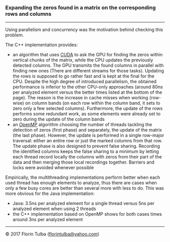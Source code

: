 ### Expanding the zeros found in a matrix on the corresponding rows and columns

* * *

Using parallelism and concurrency was the motivation behind checking this problem.

The C++ implementation provides:

- an algorithm that uses [CUDA](https://en.wikipedia.org/wiki/CUDA) to ask the GPU for finding the zeros within vertical chunks of the matrix, while the CPU updates the previously detected columns. The GPU transmits the found columns in parallel with finding new ones (There are different streams for those tasks). Updating the rows is supposed to go rather fast and is kept at the final for the CPU. Despite the high degree of introduced parallelism, the obtained performance is inferior to the other CPU-only approaches (around 80ns per analyzed element versus the better times listed at the bottom of the page). The reason is the increase in cache misses when working (row-wise) on column bands (on each row within the column band, it sets to zero only a few selected columns). Furthermore, the update of the rows performs some redundant work, as some elements were already set to zero during the update of the column bands
- an [OpenMP](http://www.openmp.org/) algorithm choosing the number of threads tackling the detection of zeros (first phase) and separately, the update of the matrix (the last phase). However, the update is performed in a single row-major traversal: either an entire row or just the marked columns from that row. The update phase is also designed to prevent false sharing. Recording the identified columns keeps the false sharing to a minimum by letting each thread record locally the columns with zeros from their part of the data and then merging those local recordings together. Barriers and locks were avoided whenever possible

Empirically, the multithreading implementations perform better when each used thread has enough elements to analyze, thus there are cases when only a few busy cores are better than several more with less to do. This was more obvious for the Java implementation:

- Java: 3.5ns per analyzed element for a single thread versus 5ns per analyzed element when using 2 threads
- the C++ implementation based on OpenMP shows for both cases times around 3ns per analyzed element

* * *

&copy; 2017 Florin Tulba (florintulba@yahoo.com)